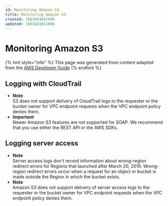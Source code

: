 ```yaml
---
id: Monitoring Amazon S3
title: Monitoring Amazon S3
created: 1683841041000
updated: 1683841041000
---
```

# Monitoring Amazon S3

{% hint style="info" %}
This page was generated from content adapted from the [AWS Developer Guide](https://github.com/awsdocs/amazon-s3-userguide.git)
{% endhint %}

## Logging with CloudTrail

- **Note**  
S3 does not support delivery of CloudTrail logs to the requester or the bucket owner for VPC endpoint requests when the VPC endpoint policy denies them\.
- **Important**  
Newer Amazon S3 features are not supported for SOAP\. We recommend that you use either the REST API or the AWS SDKs\.


## Logging server access

- **Note**  
Server access logs don't record information about wrong\-region redirect errors for Regions that launched after March 20, 2019\. Wrong\-region redirect errors occur when a request for an object or bucket is made outside the Region in which the bucket exists\.
- **Note**  
Amazon S3 does not support delivery of server access logs to the requester or the bucket owner for VPC endpoint requests when the VPC endpoint policy denies them\.

